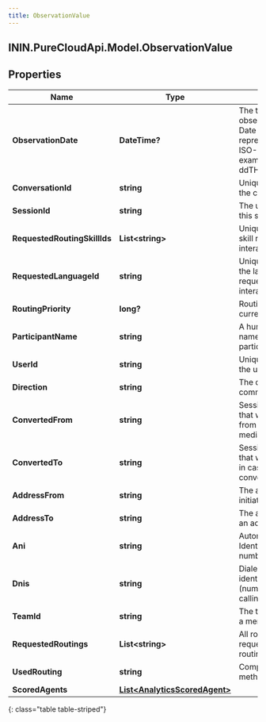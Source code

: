 ```yaml
---
title: ObservationValue
---
```

## ININ.PureCloudApi.Model.ObservationValue

## Properties

|Name | Type | Description | Notes|
|------------ | ------------- | ------------- | -------------|
| **ObservationDate** | **DateTime?** | The time at which the observation occurred. Date time is represented as an ISO-8601 string. For example: yyyy-MM-ddTHH:mm:ss[.mmm]Z | |
| **ConversationId** | **string** | Unique identifier for the conversation | [optional] |
| **SessionId** | **string** | The unique identifier of this session | [optional] |
| **RequestedRoutingSkillIds** | **List&lt;string&gt;** | Unique identifier for a skill requested for an interaction | [optional] |
| **RequestedLanguageId** | **string** | Unique identifier for the language requested for an interaction | [optional] |
| **RoutingPriority** | **long?** | Routing priority for the current interaction | [optional] |
| **ParticipantName** | **string** | A human readable name identifying the participant | [optional] |
| **UserId** | **string** | Unique identifier for the user | [optional] |
| **Direction** | **string** | The direction of the communication | [optional] |
| **ConvertedFrom** | **string** | Session media type that was converted from in case of a media type conversion | [optional] |
| **ConvertedTo** | **string** | Session media type that was converted to in case of a media type conversion | [optional] |
| **AddressFrom** | **string** | The address that initiated an action | [optional] |
| **AddressTo** | **string** | The address receiving an action | [optional] |
| **Ani** | **string** | Automatic Number Identification (caller&#39;s number) | [optional] |
| **Dnis** | **string** | Dialed number identification service (number dialed by the calling party) | [optional] |
| **TeamId** | **string** | The team id the user is a member of | [optional] |
| **RequestedRoutings** | **List&lt;string&gt;** | All routing types for requested/attempted routing methods | [optional] |
| **UsedRouting** | **string** | Complete routing method | [optional] |
| **ScoredAgents** | [**List&lt;AnalyticsScoredAgent&gt;**](AnalyticsScoredAgent.html) |  | [optional] |
{: class="table table-striped"}


